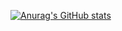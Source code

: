 [![Anurag's GitHub stats](https://github-readme-stats.vercel.app/api?username=georgezzzh&theme=synthwave)](https://github.com/anuraghazra/github-readme-stats)

